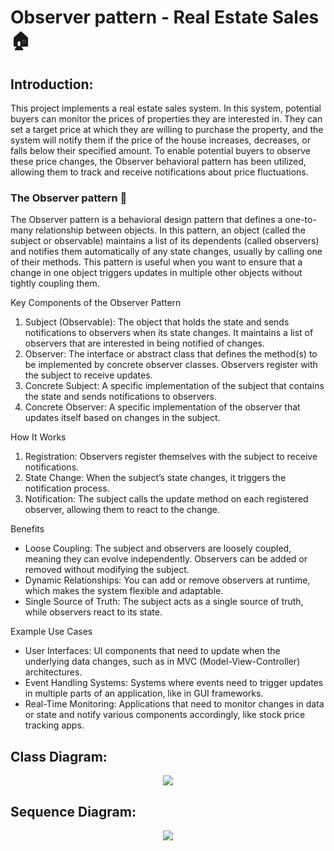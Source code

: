 # Observer pattern - Real Estate Sales 🏠
 
## Introduction:
This project implements a real estate sales system. In this system, potential buyers can monitor the prices of properties they are interested in. They can set a target price at which they are willing to purchase the property, and the system will notify them if the price of the house increases, decreases, or falls below their specified amount. To enable potential buyers to observe these price changes, the Observer behavioral pattern has been utilized, allowing them to track and receive notifications about price fluctuations.

### The Observer pattern 👀
The Observer pattern is a behavioral design pattern that defines a one-to-many relationship between objects. In this pattern, an object (called the subject or observable) maintains a list of its dependents (called observers) and notifies them automatically of any state changes, usually by calling one of their methods. This pattern is useful when you want to ensure that a change in one object triggers updates in multiple other objects without tightly coupling them.

Key Components of the Observer Pattern

1.	Subject (Observable): The object that holds the state and sends notifications to observers when its state changes. It maintains a list of observers that are interested in being notified of changes.
2.	Observer: The interface or abstract class that defines the method(s) to be implemented by concrete observer classes. Observers register with the subject to receive updates.
3.	Concrete Subject: A specific implementation of the subject that contains the state and sends notifications to observers.
4.	Concrete Observer: A specific implementation of the observer that updates itself based on changes in the subject.

How It Works

1.	Registration: Observers register themselves with the subject to receive notifications.
2.	State Change: When the subject’s state changes, it triggers the notification process.
3.	Notification: The subject calls the update method on each registered observer, allowing them to react to the change.

Benefits

* Loose Coupling: The subject and observers are loosely coupled, meaning they can evolve independently. Observers can be added or removed without modifying the subject.
* Dynamic Relationships: You can add or remove observers at runtime, which makes the system flexible and adaptable.
* Single Source of Truth: The subject acts as a single source of truth, while observers react to its state.

Example Use Cases

* User Interfaces: UI components that need to update when the underlying data changes, such as in MVC (Model-View-Controller) architectures.
* Event Handling Systems: Systems where events need to trigger updates in multiple parts of an application, like in GUI frameworks.
* Real-Time Monitoring: Applications that need to monitor changes in data or state and notify various components accordingly, like stock price tracking apps.


## Class Diagram:
<div style="text-align:center"><img src="https://github.com/DussanFreire/RealEstateSelling/blob/main/Imagenes/diag.%20clases%20%20inmuebles.png" /></div>

## Sequence Diagram:
<div style="text-align:center"><img src="https://github.com/DussanFreire/RealEstateSelling/blob/main/Imagenes/Diag.%20de%20secuencia.png" /></div>
